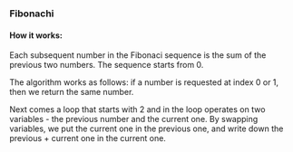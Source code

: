 ### Fibonachi


#### How it works:

Each subsequent number in the Fibonaci sequence is the sum of the previous two numbers. The sequence starts from 0.

The algorithm works as follows: if a number is requested at index 0 or 1, then we return the same number.

Next comes a loop that starts with 2 and in the loop operates on two variables - the previous number and the current one. By swapping variables, we put the current one in the previous one, and write down the previous + current one in the current one.